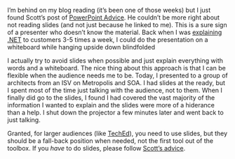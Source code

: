 I’m behind on my blog reading (it’s been one of those weeks) but I just
found Scott’s post of [PowerPoint
Advice](http://www.hanselman.com/blog/PermaLink.aspx?guid=d017c9f3-aa3d-47bc-8d39-e6bfd8358d24).
He couldn’t be more right about not reading slides (and not just because
he linked to me). This is a sure sign of a presenter who doesn’t know
the material. Back when I was [explaining
.NET](http://devhawk.net/Presentations/NET_Vision.ppt) to customers
3-5 times a week, I could do the presentation on a whiteboard while
hanging upside down blindfolded

I actually try to avoid slides when possible and just explain everything
with words and a whiteboard. The nice thing about this approach is that
I can be flexible when the audience needs me to be. Today, I presented
to a group of architects from an ISV on Metropolis and SOA. I had slides
at the ready, but I spent most of the time just talking with the
audience, not to them. When I finally did go to the slides, I found I
had covered the vast majority of the information I wanted to explain and
the slides were more of a hiderance than a help. I shut down the
projector a few minutes later and went back to just talking.

Granted, for larger audiences (like
[TechEd](http://go.microsoft.com/?LinkID=404299)), you need to use
slides, but they should be a fall-back position when needed, not the
first tool out of the toolbox. If you *have* to do slides, please follow
[Scott’s
advice](http://www.hanselman.com/blog/content/radiostories/2003/01/22/scottHanselmansTipsForASuccessfulMsftPresentation.html).
